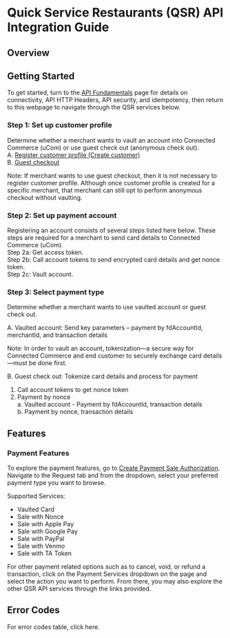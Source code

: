 # Quick Service Restaurants (QSR) API Integration Guide

## Overview

<Add Product Content on QSR HERE>

## Getting Started
To get started, turn to the [API Fundamentals](../docs/?path=/docs/documentation/Connectivity.md) page for details on connectivity, API HTTP Headers, API security, and idempotency, then return to this webpage to navigate through the QSR services below.

### Step 1: Set up customer profile
Determine whether a merchant wants to vault an account into Connected Commerce (uCom) or use guest check out (anonymous check out).  
A. [Register customer profile (Create customer)](../api/?type=post&path=/v1/customers)  
B. [Guest checkout](../docs/?path=recipes/guest_checkout.md&branch=develop)  

Note: If merchant wants to use guest checkout, then it is not necessary to register customer profile. Although once customer profile is created for a specific merchant, that merchant can still opt to perform anonymous checkout without vaulting.

### Step 2: Set up payment account
Registering an account consists of several steps listed here below. These steps are required for a merchant to send card details to Connected Commerce (uCom).  
Step 2a: Get access token.  
Step 2b: Call account tokens to send encrypted card details and get nonce token.  
Step 2c: Vault account.

### Step 3: Select payment type
Determine whether a merchant wants to use vaulted account or guest check out.  

A. Vaulted account: Send key parameters – payment by fdAccountId, merchantId, and transaction details  

 Note: In order to vault an account, tokenization—a secure way for Connected Commerce and end customer to securely exchange card details—must be done first.  

B. Guest check out: Tokenize card details and process for payment  
 1. Call account tokens to get nonce token  
 2. Payment by nonce  
  a. Vaulted account - Payment by fdAccountId, transaction details  
  b. Payment by nonce, transaction details  

## Features
### Payment Features
To explore the payment features, go to [Create Payment Sale Authorization](../api/?type=post&path=/v1/payments/sales). Navigate to the Request tab and from the dropdown, select your preferred payment type you want to browse.

Supported Services:
- Vaulted Card
- Sale with Nonce
- Sale with Apple Pay
- Sale with Google Pay
- Sale with PayPal
- Sale with Venmo
- Sale with TA Token

For other payment related options such as to cancel, void, or refund a transaction, click on the Payment Services dropdown on the <Explore the QSR Services> page and select the action you want to perform. From there, you may also explore the other QSR API services through the links provided.

## Error Codes
For error codes table, click here<ADD LINK>.